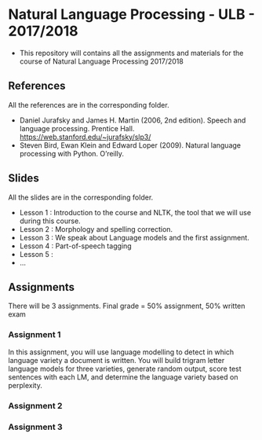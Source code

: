 # Natural Language Processing - ULB - 2017/2018

- This repository will contains all the assignments and materials for
  the course of Natural Language Processing 2017/2018

## References

All the references are in the corresponding folder.

- Daniel Jurafsky and James H. Martin (2006, 2nd edition). Speech and language processing. Prentice Hall. <https://web.stanford.edu/~jurafsky/slp3/>
- Steven Bird, Ewan Klein and Edward Loper (2009). Natural language processing with Python. O’reilly.

## Slides

All the slides are in the corresponding folder.

- Lesson 1 : Introduction to the course and NLTK, the tool that we will use during this course.
- Lesson 2 : Morphology and spelling correction.
- Lesson 3 : We speak about Language models and the first assignment.
- Lesson 4 : Part-of-speech tagging
- Lesson 5 :
- ...

## Assignments

There will be 3 assignments. Final grade = 50% assignment, 50% written exam

### Assignment 1

In this assignment, you will use language modelling to detect in which language variety a document is written.
You will build trigram letter language models for three varieties, generate random output, score test sentences
with each LM, and determine the language variety based on perplexity.

### Assignment 2

### Assignment 3
